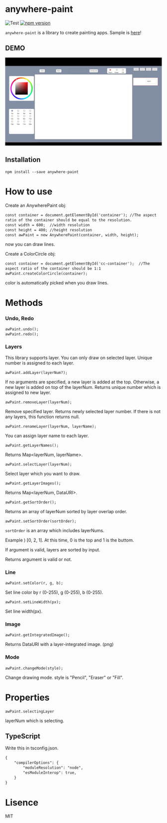 # anywhere-paint

![Test](https://github.com/tunamagur0/anywhere-paint/workflows/Test/badge.svg)
[![npm version](https://badge.fury.io/js/anywhere-paint.svg)](https://badge.fury.io/js/anywhere-paint)

`anywhere-paint` is a library to create painting apps.
Sample is [here](https://tunamagur0.github.io/anywhere-paint-sample)!

## DEMO

![demo](/screenshot.gif?raw=true, 'demo')

## Installation

`npm install --save anywhere-paint`

# How to use

Create an AnywherePaint obj:

```
const container = document.getElementById('container'); //The aspect ratio of the container should be equal to the resolution.
const width = 600;  //width resolution
const height = 400; //height resolution
const awPaint = new AnywherePaint(container, width, height);
```

now you can draw lines.

Create a ColorCircle obj:

```
const container = document.getElementById('cc-container');  //The aspect ratio of the container should be 1:1
awPaint.createColorCircle(container);
```

color is automatically picked when you draw lines.

# Methods

### Undo, Redo

```
awPaint.undo();
awPaint.redo();
```

### Layers

This library supports layer.
You can only draw on selected layer.
Unique number is assigned to each layer.

```
awPaint.addLayer(layerNum?);
```

If no arguments are specified, a new layer is added at the top.
Otherwise, a new layer is added on top of the layerNum.
Returns unique number which is assigned to new layer.

```
awPaint.removeLayer(layerNum);
```

Remove specified layer.
Returns newly selected layer number. If there is not any layers, this function returns null.

```
awPaint.renameLayer(layerNum, layerName);
```

You can assign layer name to each layer.

```
awPaint.getLayerNames();
```

Returns Map<layerNum, layerName>.

```
awPaint.selectLayer(layerNum);
```

Select layer which you want to draw.

```
awPaint.getLayerImages();
```

Returns Map<layerNum, DataURI>.

```
awPaint.getSortOrder();
```

Returns an array of layerNum sorted by layer overlap order.

```
awPaint.setSortOrder(sortOrder);
```

`sortOrder` is an array which includes layerNums.

Example ) [0, 2, 1]. At this time, 0 is the top and 1 is the buttom.

If argument is valid, layers are sorted by input.

Returns argument is valid or not.

### Line

```
awPaint.setColor(r, g, b);
```

Set line color by r (0-255), g (0-255), b (0-255).

```
awPaint.setLineWidth(px);
```

Set line width(px).

### Image

```
awPaint.getIntegratedImage();
```

Returns DataURI with a layer-integrated image. (png)

### Mode

```
awPaint.changeMode(style);
```

Change drawing mode.
style is "Pencil", "Eraser" or "Fill".

# Properties

```
awPaint.selectingLayer
```

layerNum which is selecting.

## TypeScript

Write this in tsconfig.json.

```
{
    "compilerOptions": {
        "moduleResolution": "node",
        "esModuleInterop": true,
    }
}
```

# Lisence

MIT
